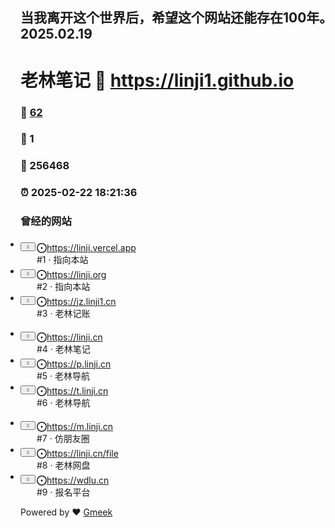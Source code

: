 ## 当我离开这个世界后，希望这个网站还能存在100年。2025.02.19
# 老林笔记 :link: https://linji1.github.io 
### :page_facing_up: [62](https://linji1.github.io/tag.html) 
### :speech_balloon: 1 
### :hibiscus: 256468 
### :alarm_clock: 2025-02-22 18:21:36 
<h3 tabindex='-1' class='heading-element' dir='auto'>曾经的网站</h3><div><ul class='SortableListContainer-module__container--MDMg5 PinnedIssues-module__area--pgH8Q' aria-label='Drag and drop pinned issues list.' style='padding-left: 0px;'><li class='position-relative PinnedIssues-module__container--qvnXj' style='transform: none; transition: none;'><div class='position-relative' style='display: grid; align-items: start; grid-template-columns: 24px 1fr; gap: 2px;'><div class='SortableListTrigger-module__trigger--CqPGy'><div class='SortableListTrigger-module__mouseTrigger--ADZ9c'></div><button data-component='IconButton' type='button' role='button' class='prc-Button-ButtonBase-c50BI mr-1 p-1 prc-Button-IconButton-szpyj' data-loading='false' data-no-visuals='true' data-size='large' data-variant='invisible' aria-describedby=':r6:-loading-announcement' aria-labelledby=':r5:'><svg aria-hidden='true' focusable='false' class='octicon octicon-grabber' viewBox='0 0 16 16' width='16' height='16' fill='currentColor' style='display: inline-block; user-select: none; vertical-align: text-bottom; overflow: visible;'><path d='M10 13a1 1 0 1 1 0-2 1 1 0 0 1 0 2Zm0-4a1 1 0 1 1 0-2 1 1 0 0 1 0 2Zm-4 4a1 1 0 1 1 0-2 1 1 0 0 1 0 2Zm5-9a1 1 0 1 1-2 0 1 1 0 0 1 2 0ZM7 8a1 1 0 1 1-2 0 1 1 0 0 1 2 0ZM6 5a1 1 0 1 1 0-2 1 1 0 0 1 0 2Z'></path></svg></button></div><div class='Box-sc-g0xbh4-0 bpyJXO'><div class='Box-sc-g0xbh4-0 bcnvkr'><div class='Box-sc-g0xbh4-0 evWEbn'><a class='Box-sc-g0xbh4-0 bpDald css-truncate prc-Link-Link-85e08' data-muted='true' href='https://linji.vercel.app'><svg focusable='false' aria-label='Status: Open.' class='Octicon-sc-9kayk9-0 jDiJsm' role='img' viewBox='0 0 16 16' width='16' height='16' fill='currentColor' style='display: inline-block; user-select: none; vertical-align: text-bottom; overflow: visible;'><path d='M8 9.5a1.5 1.5 0 1 0 0-3 1.5 1.5 0 0 0 0 3Z'></path><path d='M8 0a8 8 0 1 1 0 16A8 8 0 0 1 8 0ZM1.5 8a6.5 6.5 0 1 0 13 0 6.5 6.5 0 0 0-13 0Z'></path></svg><span class='Text__StyledText-sc-17v1xeu-0 hWqAbU'>https://linji.vercel.app</span></a></div><div class='Box-sc-g0xbh4-0 gdUjrW'><span class='Text__StyledText-sc-17v1xeu-0 CBKpf'>#1 ·  <span>指向本站</span></span></div></div></div></div></li><li class='position-relative PinnedIssues-module__container--qvnXj' style='transform: none; transition: none;'><div class='position-relative' style='display: grid; align-items: start; grid-template-columns: 24px 1fr; gap: 2px;'><div class='SortableListTrigger-module__trigger--CqPGy'><div class='SortableListTrigger-module__mouseTrigger--ADZ9c'></div><button data-component='IconButton' type='button' role='button' class='prc-Button-ButtonBase-c50BI mr-1 p-1 prc-Button-IconButton-szpyj' data-loading='false' data-no-visuals='true' data-size='large' data-variant='invisible' aria-describedby=':rb:-loading-announcement' aria-labelledby=':ra:'><svg aria-hidden='true' focusable='false' class='octicon octicon-grabber' viewBox='0 0 16 16' width='16' height='16' fill='currentColor' style='display: inline-block; user-select: none; vertical-align: text-bottom; overflow: visible;'><path d='M10 13a1 1 0 1 1 0-2 1 1 0 0 1 0 2Zm0-4a1 1 0 1 1 0-2 1 1 0 0 1 0 2Zm-4 4a1 1 0 1 1 0-2 1 1 0 0 1 0 2Zm5-9a1 1 0 1 1-2 0 1 1 0 0 1 2 0ZM7 8a1 1 0 1 1-2 0 1 1 0 0 1 2 0ZM6 5a1 1 0 1 1 0-2 1 1 0 0 1 0 2Z'></path></svg></button></div><div class='Box-sc-g0xbh4-0 bpyJXO'><div class='Box-sc-g0xbh4-0 bcnvkr'><div class='Box-sc-g0xbh4-0 evWEbn'><a class='Box-sc-g0xbh4-0 bpDald css-truncate prc-Link-Link-85e08' data-muted='true'  href='https://linji.org'><svg focusable='false' aria-label='Status: Open.' class='Octicon-sc-9kayk9-0 jDiJsm' role='img' viewBox='0 0 16 16' width='16' height='16' fill='currentColor' style='display: inline-block; user-select: none; vertical-align: text-bottom; overflow: visible;'><path d='M8 9.5a1.5 1.5 0 1 0 0-3 1.5 1.5 0 0 0 0 3Z'></path><path d='M8 0a8 8 0 1 1 0 16A8 8 0 0 1 8 0ZM1.5 8a6.5 6.5 0 1 0 13 0 6.5 6.5 0 0 0-13 0Z'></path></svg><span class='Text__StyledText-sc-17v1xeu-0 hWqAbU'>https://linji.org</span></a></div><div class='Box-sc-g0xbh4-0 gdUjrW'><span class='Text__StyledText-sc-17v1xeu-0 CBKpf'>#2 ·  <span>指向本站</span></span></div></div></div></div></li><li class='position-relative PinnedIssues-module__container--qvnXj' style='transform: none;transition: none;'><div class='position-relative' style='display: grid;align-items: start;grid-template-columns: 24px 1fr;gap: 2px;'><div class='SortableListTrigger-module__trigger--CqPGy'><button data-component='IconButton' type='button' role='button' class='prc-Button-ButtonBase-c50BI mr-1 p-1 prc-Button-IconButton-szpyj' data-loading='false' data-no-visuals='true' data-size='large' data-variant='invisible' aria-describedby=':r1:-loading-announcement' aria-labelledby=':r0:'><svg aria-hidden='true' focusable='false' class='octicon octicon-grabber' viewBox='0 0 16 16' width='16' height='16' fill='currentColor' style='display: inline-block; user-select: none; vertical-align: text-bottom; overflow: visible;'><path d='M10 13a1 1 0 1 1 0-2 1 1 0 0 1 0 2Zm0-4a1 1 0 1 1 0-2 1 1 0 0 1 0 2Zm-4 4a1 1 0 1 1 0-2 1 1 0 0 1 0 2Zm5-9a1 1 0 1 1-2 0 1 1 0 0 1 2 0ZM7 8a1 1 0 1 1-2 0 1 1 0 0 1 2 0ZM6 5a1 1 0 1 1 0-2 1 1 0 0 1 0 2Z'></path></svg></button></div><div class='Box-sc-g0xbh4-0 bpyJXO'><div class='Box-sc-g0xbh4-0 bcnvkr'><div class='Box-sc-g0xbh4-0 evWEbn'><a class='Box-sc-g0xbh4-0 bpDald css-truncate prc-Link-Link-85e08' data-muted='true' href='https://jz.linji1.cn'><svg focusable='false' aria-label='Status: Open.' class='Octicon-sc-9kayk9-0 jDiJsm' role='img' viewBox='0 0 16 16' width='16' height='16' fill='currentColor' style='display: inline-block; user-select: none; vertical-align: text-bottom; overflow: visible;'><path d='M8 9.5a1.5 1.5 0 1 0 0-3 1.5 1.5 0 0 0 0 3Z'></path><path d='M8 0a8 8 0 1 1 0 16A8 8 0 0 1 8 0ZM1.5 8a6.5 6.5 0 1 0 13 0 6.5 6.5 0 0 0-13 0Z'></path></svg><span class='Text__StyledText-sc-17v1xeu-0 hWqAbU'>https://jz.linji1.cn</span></a></div><div class='Box-sc-g0xbh4-0 gdUjrW'><span class='Text__StyledText-sc-17v1xeu-0 CBKpf'>#3 ·  <span>老林记账</span></span></div></div></div></div></li></ul><ul class='SortableListContainer-module__container--MDMg5 PinnedIssues-module__area--pgH8Q' aria-label='Drag and drop pinned issues list.' style='padding-left: 0px;'><li class='position-relative PinnedIssues-module__container--qvnXj' style='transform: none;transition: none;'><div class='position-relative' style='display: grid;align-items: start;grid-template-columns: 24px 1fr;gap: 2px;'><div class='SortableListTrigger-module__trigger--CqPGy'><button data-component='IconButton' type='button' role='button' class='prc-Button-ButtonBase-c50BI mr-1 p-1 prc-Button-IconButton-szpyj' data-loading='false' data-no-visuals='true' data-size='large' data-variant='invisible' aria-describedby=':r1:-loading-announcement' aria-labelledby=':r0:'><svg aria-hidden='true' focusable='false' class='octicon octicon-grabber' viewBox='0 0 16 16' width='16' height='16' fill='currentColor' style='display: inline-block; user-select: none; vertical-align: text-bottom; overflow: visible;'><path d='M10 13a1 1 0 1 1 0-2 1 1 0 0 1 0 2Zm0-4a1 1 0 1 1 0-2 1 1 0 0 1 0 2Zm-4 4a1 1 0 1 1 0-2 1 1 0 0 1 0 2Zm5-9a1 1 0 1 1-2 0 1 1 0 0 1 2 0ZM7 8a1 1 0 1 1-2 0 1 1 0 0 1 2 0ZM6 5a1 1 0 1 1 0-2 1 1 0 0 1 0 2Z'></path></svg></button></div><div class='Box-sc-g0xbh4-0 bpyJXO'><div class='Box-sc-g0xbh4-0 bcnvkr'><div class='Box-sc-g0xbh4-0 evWEbn'><a class='Box-sc-g0xbh4-0 bpDald css-truncate prc-Link-Link-85e08' data-muted='true' href='https://linji.cn'><svg focusable='false' aria-label='Status: Open.' class='Octicon-sc-9kayk9-0 jDiJsm' role='img' viewBox='0 0 16 16' width='16' height='16' fill='currentColor' style='display: inline-block; user-select: none; vertical-align: text-bottom; overflow: visible;'><path d='M8 9.5a1.5 1.5 0 1 0 0-3 1.5 1.5 0 0 0 0 3Z'></path><path d='M8 0a8 8 0 1 1 0 16A8 8 0 0 1 8 0ZM1.5 8a6.5 6.5 0 1 0 13 0 6.5 6.5 0 0 0-13 0Z'></path></svg><span class='Text__StyledText-sc-17v1xeu-0 hWqAbU'>https://linji.cn</span></a></div><div class='Box-sc-g0xbh4-0 gdUjrW'><span class='Text__StyledText-sc-17v1xeu-0 CBKpf'>#4 ·  <span>老林笔记</span></span></div></div></div></div></li><li class='position-relative PinnedIssues-module__container--qvnXj' style='transform: none; transition: none;'><div class='position-relative' style='display: grid; align-items: start; grid-template-columns: 24px 1fr; gap: 2px;'><div class='SortableListTrigger-module__trigger--CqPGy'><div class='SortableListTrigger-module__mouseTrigger--ADZ9c'></div><button data-component='IconButton' type='button' role='button' class='prc-Button-ButtonBase-c50BI mr-1 p-1 prc-Button-IconButton-szpyj' data-loading='false' data-no-visuals='true' data-size='large' data-variant='invisible' aria-describedby=':r6:-loading-announcement' aria-labelledby=':r5:'><svg aria-hidden='true' focusable='false' class='octicon octicon-grabber' viewBox='0 0 16 16' width='16' height='16' fill='currentColor' style='display: inline-block; user-select: none; vertical-align: text-bottom; overflow: visible;'><path d='M10 13a1 1 0 1 1 0-2 1 1 0 0 1 0 2Zm0-4a1 1 0 1 1 0-2 1 1 0 0 1 0 2Zm-4 4a1 1 0 1 1 0-2 1 1 0 0 1 0 2Zm5-9a1 1 0 1 1-2 0 1 1 0 0 1 2 0ZM7 8a1 1 0 1 1-2 0 1 1 0 0 1 2 0ZM6 5a1 1 0 1 1 0-2 1 1 0 0 1 0 2Z'></path></svg></button></div><div class='Box-sc-g0xbh4-0 bpyJXO'><div class='Box-sc-g0xbh4-0 bcnvkr'><div class='Box-sc-g0xbh4-0 evWEbn'><a class='Box-sc-g0xbh4-0 bpDald css-truncate prc-Link-Link-85e08' data-muted='true' href='https://p.linji.cn'><svg focusable='false' aria-label='Status: Open.' class='Octicon-sc-9kayk9-0 jDiJsm' role='img' viewBox='0 0 16 16' width='16' height='16' fill='currentColor' style='display: inline-block; user-select: none; vertical-align: text-bottom; overflow: visible;'><path d='M8 9.5a1.5 1.5 0 1 0 0-3 1.5 1.5 0 0 0 0 3Z'></path><path d='M8 0a8 8 0 1 1 0 16A8 8 0 0 1 8 0ZM1.5 8a6.5 6.5 0 1 0 13 0 6.5 6.5 0 0 0-13 0Z'></path></svg><span class='Text__StyledText-sc-17v1xeu-0 hWqAbU'>https://p.linji.cn</span></a></div><div class='Box-sc-g0xbh4-0 gdUjrW'><span class='Text__StyledText-sc-17v1xeu-0 CBKpf'>#5 ·  <span>老林导航</span></span></div></div></div></div></li><li class='position-relative PinnedIssues-module__container--qvnXj' style='transform: none; transition: none;'><div class='position-relative' style='display: grid; align-items: start; grid-template-columns: 24px 1fr; gap: 2px;'><div class='SortableListTrigger-module__trigger--CqPGy'><div class='SortableListTrigger-module__mouseTrigger--ADZ9c'></div><button data-component='IconButton' type='button' role='button' class='prc-Button-ButtonBase-c50BI mr-1 p-1 prc-Button-IconButton-szpyj' data-loading='false' data-no-visuals='true' data-size='large' data-variant='invisible' aria-describedby=':r6:-loading-announcement' aria-labelledby=':r5:'><svg aria-hidden='true' focusable='false' class='octicon octicon-grabber' viewBox='0 0 16 16' width='16' height='16' fill='currentColor' style='display: inline-block; user-select: none; vertical-align: text-bottom; overflow: visible;'><path d='M10 13a1 1 0 1 1 0-2 1 1 0 0 1 0 2Zm0-4a1 1 0 1 1 0-2 1 1 0 0 1 0 2Zm-4 4a1 1 0 1 1 0-2 1 1 0 0 1 0 2Zm5-9a1 1 0 1 1-2 0 1 1 0 0 1 2 0ZM7 8a1 1 0 1 1-2 0 1 1 0 0 1 2 0ZM6 5a1 1 0 1 1 0-2 1 1 0 0 1 0 2Z'></path></svg></button></div><div class='Box-sc-g0xbh4-0 bpyJXO'><div class='Box-sc-g0xbh4-0 bcnvkr'><div class='Box-sc-g0xbh4-0 evWEbn'><a class='Box-sc-g0xbh4-0 bpDald css-truncate prc-Link-Link-85e08' data-muted='true' href='https://t.linji.cn'><svg focusable='false' aria-label='Status: Open.' class='Octicon-sc-9kayk9-0 jDiJsm' role='img' viewBox='0 0 16 16' width='16' height='16' fill='currentColor' style='display: inline-block; user-select: none; vertical-align: text-bottom; overflow: visible;'><path d='M8 9.5a1.5 1.5 0 1 0 0-3 1.5 1.5 0 0 0 0 3Z'></path><path d='M8 0a8 8 0 1 1 0 16A8 8 0 0 1 8 0ZM1.5 8a6.5 6.5 0 1 0 13 0 6.5 6.5 0 0 0-13 0Z'></path></svg><span class='Text__StyledText-sc-17v1xeu-0 hWqAbU'>https://t.linji.cn</span></a></div><div class='Box-sc-g0xbh4-0 gdUjrW'><span class='Text__StyledText-sc-17v1xeu-0 CBKpf'>#6 ·  <span>老林导航</span></span></div></div></div></div></li></ul><ul class='SortableListContainer-module__container--MDMg5 PinnedIssues-module__area--pgH8Q' aria-label='Drag and drop pinned issues list.' style='padding-left: 0px;'><li class='position-relative PinnedIssues-module__container--qvnXj' style='transform: none;transition: none;'><div class='position-relative' style='display: grid;align-items: start;grid-template-columns: 24px 1fr;gap: 2px;'><div class='SortableListTrigger-module__trigger--CqPGy'><button data-component='IconButton' type='button' role='button' class='prc-Button-ButtonBase-c50BI mr-1 p-1 prc-Button-IconButton-szpyj' data-loading='false' data-no-visuals='true' data-size='large' data-variant='invisible' aria-describedby=':r1:-loading-announcement' aria-labelledby=':r0:'><svg aria-hidden='true' focusable='false' class='octicon octicon-grabber' viewBox='0 0 16 16' width='16' height='16' fill='currentColor' style='display: inline-block; user-select: none; vertical-align: text-bottom; overflow: visible;'><path d='M10 13a1 1 0 1 1 0-2 1 1 0 0 1 0 2Zm0-4a1 1 0 1 1 0-2 1 1 0 0 1 0 2Zm-4 4a1 1 0 1 1 0-2 1 1 0 0 1 0 2Zm5-9a1 1 0 1 1-2 0 1 1 0 0 1 2 0ZM7 8a1 1 0 1 1-2 0 1 1 0 0 1 2 0ZM6 5a1 1 0 1 1 0-2 1 1 0 0 1 0 2Z'></path></svg></button></div><div class='Box-sc-g0xbh4-0 bpyJXO'><div class='Box-sc-g0xbh4-0 bcnvkr'><div class='Box-sc-g0xbh4-0 evWEbn'><a class='Box-sc-g0xbh4-0 bpDald css-truncate prc-Link-Link-85e08' data-muted='true' href='https://m.linji.cn'><svg focusable='false' aria-label='Status: Open.' class='Octicon-sc-9kayk9-0 jDiJsm' role='img' viewBox='0 0 16 16' width='16' height='16' fill='currentColor' style='display: inline-block; user-select: none; vertical-align: text-bottom; overflow: visible;'><path d='M8 9.5a1.5 1.5 0 1 0 0-3 1.5 1.5 0 0 0 0 3Z'></path><path d='M8 0a8 8 0 1 1 0 16A8 8 0 0 1 8 0ZM1.5 8a6.5 6.5 0 1 0 13 0 6.5 6.5 0 0 0-13 0Z'></path></svg><span class='Text__StyledText-sc-17v1xeu-0 hWqAbU'>https://m.linji.cn</span></a></div><div class='Box-sc-g0xbh4-0 gdUjrW'><span class='Text__StyledText-sc-17v1xeu-0 CBKpf'>#7 ·  <span>仿朋友圈</span></span></div></div></div></div></li><li class='position-relative PinnedIssues-module__container--qvnXj' style='transform: none; transition: none;'><div class='position-relative' style='display: grid; align-items: start; grid-template-columns: 24px 1fr; gap: 2px;'><div class='SortableListTrigger-module__trigger--CqPGy'><div class='SortableListTrigger-module__mouseTrigger--ADZ9c'></div><button data-component='IconButton' type='button' role='button' class='prc-Button-ButtonBase-c50BI mr-1 p-1 prc-Button-IconButton-szpyj' data-loading='false' data-no-visuals='true' data-size='large' data-variant='invisible' aria-describedby=':rb:-loading-announcement' aria-labelledby=':ra:'><svg aria-hidden='true' focusable='false' class='octicon octicon-grabber' viewBox='0 0 16 16' width='16' height='16' fill='currentColor' style='display: inline-block; user-select: none; vertical-align: text-bottom; overflow: visible;'><path d='M10 13a1 1 0 1 1 0-2 1 1 0 0 1 0 2Zm0-4a1 1 0 1 1 0-2 1 1 0 0 1 0 2Zm-4 4a1 1 0 1 1 0-2 1 1 0 0 1 0 2Zm5-9a1 1 0 1 1-2 0 1 1 0 0 1 2 0ZM7 8a1 1 0 1 1-2 0 1 1 0 0 1 2 0ZM6 5a1 1 0 1 1 0-2 1 1 0 0 1 0 2Z'></path></svg></button></div><div class='Box-sc-g0xbh4-0 bpyJXO'><div class='Box-sc-g0xbh4-0 bcnvkr'><div class='Box-sc-g0xbh4-0 evWEbn'><a class='Box-sc-g0xbh4-0 bpDald css-truncate prc-Link-Link-85e08' data-muted='true' href='https://linji.cn/file'><svg focusable='false' aria-label='Status: Open.' class='Octicon-sc-9kayk9-0 jDiJsm' role='img' viewBox='0 0 16 16' width='16' height='16' fill='currentColor' style='display: inline-block; user-select: none; vertical-align: text-bottom; overflow: visible;'><path d='M8 9.5a1.5 1.5 0 1 0 0-3 1.5 1.5 0 0 0 0 3Z'></path><path d='M8 0a8 8 0 1 1 0 16A8 8 0 0 1 8 0ZM1.5 8a6.5 6.5 0 1 0 13 0 6.5 6.5 0 0 0-13 0Z'></path></svg><span class='Text__StyledText-sc-17v1xeu-0 hWqAbU'>https://linji.cn/file</span></a></div><div class='Box-sc-g0xbh4-0 gdUjrW'><span class='Text__StyledText-sc-17v1xeu-0 CBKpf'>#8 ·  <span>老林网盘</span></span></div></div></div></div></li><li class='position-relative PinnedIssues-module__container--qvnXj' style='transform: none; transition: none;'><div class='position-relative' style='display: grid; align-items: start; grid-template-columns: 24px 1fr; gap: 2px;'><div class='SortableListTrigger-module__trigger--CqPGy'><div class='SortableListTrigger-module__mouseTrigger--ADZ9c'></div><button data-component='IconButton' type='button' role='button' class='prc-Button-ButtonBase-c50BI mr-1 p-1 prc-Button-IconButton-szpyj' data-loading='false' data-no-visuals='true' data-size='large' data-variant='invisible' aria-describedby=':rb:-loading-announcement' aria-labelledby=':ra:'><svg aria-hidden='true' focusable='false' class='octicon octicon-grabber' viewBox='0 0 16 16' width='16' height='16' fill='currentColor' style='display: inline-block; user-select: none; vertical-align: text-bottom; overflow: visible;'><path d='M10 13a1 1 0 1 1 0-2 1 1 0 0 1 0 2Zm0-4a1 1 0 1 1 0-2 1 1 0 0 1 0 2Zm-4 4a1 1 0 1 1 0-2 1 1 0 0 1 0 2Zm5-9a1 1 0 1 1-2 0 1 1 0 0 1 2 0ZM7 8a1 1 0 1 1-2 0 1 1 0 0 1 2 0ZM6 5a1 1 0 1 1 0-2 1 1 0 0 1 0 2Z'></path></svg></button></div><div class='Box-sc-g0xbh4-0 bpyJXO'><div class='Box-sc-g0xbh4-0 bcnvkr'><div class='Box-sc-g0xbh4-0 evWEbn'><a class='Box-sc-g0xbh4-0 bpDald css-truncate prc-Link-Link-85e08' data-muted='true' href='https://wdlu.cn'><svg focusable='false' aria-label='Status: Open.' class='Octicon-sc-9kayk9-0 jDiJsm' role='img' viewBox='0 0 16 16' width='16' height='16' fill='currentColor' style='display: inline-block; user-select: none; vertical-align: text-bottom; overflow: visible;'><path d='M8 9.5a1.5 1.5 0 1 0 0-3 1.5 1.5 0 0 0 0 3Z'></path><path d='M8 0a8 8 0 1 1 0 16A8 8 0 0 1 8 0ZM1.5 8a6.5 6.5 0 1 0 13 0 6.5 6.5 0 0 0-13 0Z'></path></svg><span class='Text__StyledText-sc-17v1xeu-0 hWqAbU'>https://wdlu.cn</span></a></div><div class='Box-sc-g0xbh4-0 gdUjrW'><span class='Text__StyledText-sc-17v1xeu-0 CBKpf'>#9 ·  <span>报名平台</span></span></div></div></div></div></li></ul></div>Powered by ❤️ <a href='https://github.com/Meekdai/Gmeek'>Gmeek</a></h4>
